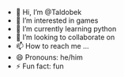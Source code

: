 - 👋 Hi, I’m @Taldobek
- 👀 I’m interested in games
- 🌱 I’m currently learning python
- 💞️ I’m looking to collaborate on 
- 📫 How to reach me ...
- 😄 Pronouns: he/him
- ⚡ Fun fact: fun

<!---
Taldobek/Taldobek is a ✨ special ✨ repository because its `README.md` (this file) appears on your GitHub profile.
You can click the Preview link to take a look at your changes.
--->
